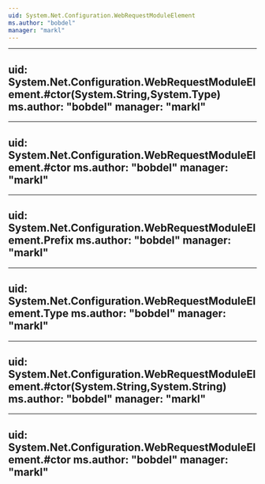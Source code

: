 ```yaml
---
uid: System.Net.Configuration.WebRequestModuleElement
ms.author: "bobdel"
manager: "markl"
---
```


---
uid: System.Net.Configuration.WebRequestModuleElement.#ctor(System.String,System.Type)
ms.author: "bobdel"
manager: "markl"
---

---
uid: System.Net.Configuration.WebRequestModuleElement.#ctor
ms.author: "bobdel"
manager: "markl"
---

---
uid: System.Net.Configuration.WebRequestModuleElement.Prefix
ms.author: "bobdel"
manager: "markl"
---

---
uid: System.Net.Configuration.WebRequestModuleElement.Type
ms.author: "bobdel"
manager: "markl"
---

---
uid: System.Net.Configuration.WebRequestModuleElement.#ctor(System.String,System.String)
ms.author: "bobdel"
manager: "markl"
---

---
uid: System.Net.Configuration.WebRequestModuleElement.#ctor
ms.author: "bobdel"
manager: "markl"
---
